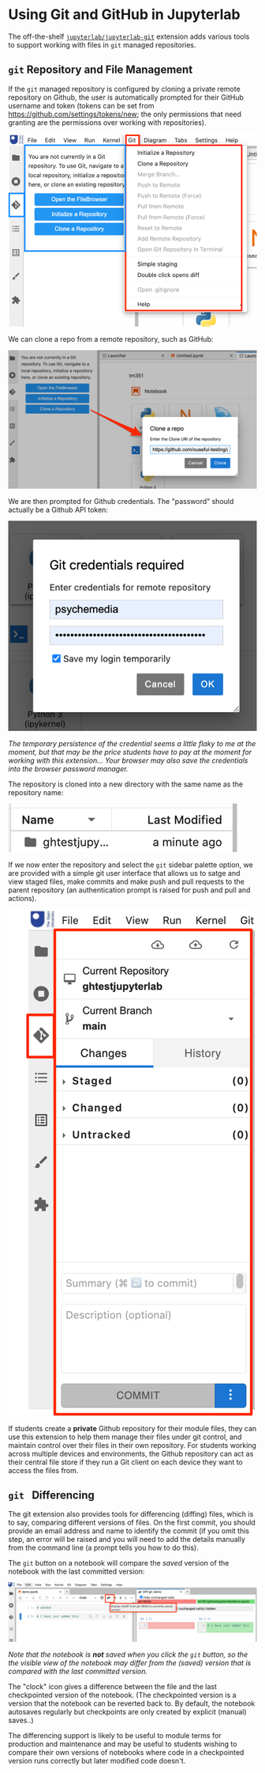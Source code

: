 # Using Git and GitHub in Jupyterlab

The off-the-shelf [`jupyterlab/jupyterlab-git`](https://github.com/jupyterlab/jupyterlab-git) extension adds various tools to support working with files in `git` managed repositories.

##  `git` Repository and File Management

If the `git` managed repository is configured by cloning a private remote repository on Github, the user is automatically prompted for their GitHub username and token (tokens can be set from https://github.com/settings/tokens/new; the only permissions that need granting are the permissions over working with repositories).

![](md_assets/media/jl_git_menu.png)

We can clone a repo from a remote repository, such as GitHub:

![](md_assets/media/jl_git_repo_clone.png)

We are then prompted for Github credentials. The "password" should actually be a Github API token:

![](md_assets/media/jl_git_credentials.png)

*The temporary persistence of the credential seems a little flaky to me at the moment, but that may be the price students have to pay at the moment for working with this extension... Your browser may also save the credentials into the browser password manager.*

The repository is cloned into a new directory with the same name as the repository name:

![](md_assets/media/jl_git_cloned_dir.png)

If we now enter the repository and select the `git` sidebar palette option, we are provided with a simple git user interface that allows us to satge and view staged files, make commits and make push and pull requests to the parent repository (an authentication prompt is raised for push and pull and actions).

![](md_assets/media/jl_git_file_status.png)

If students create a __private__ Github repository for their module files, they can use this extension to help them manage their files under git control, and maintain control over their  files in their own repository. For students working across multiple devices and environments, the Github repository can act as their central file store if they run a Git client on each device they want to access the files from.

## `git ` Differencing

The git extension also provides tools for differencing (diffing) files, which is to say, comparing different versions of files. On the first commit, you should provide an email address and name to identify the commit (if you omit this step, an error will be raised and you will need to add the details manually from the command line (a prompt tells you how to do this).

The `git` button on a notebook will compare the *saved* version of the notebook with the last committed version:

![](md_assets/media/jl_git_diff.png)

*Note that the notebook is __not__ saved when you click the `git` button, so the the visible view of the notebook may differ from the (saved) version that is compared with the last committed version.*

The "clock" icon gives a difference between the file and the last checkpointed version of the notebook. (The checkpointed version is a version that the notebook can be reverted back to. By default, the notebook autosaves regularly but checkpoints are only created by explicit (manual) saves..)

The differencing support is likely to be useful to module terms for production and maintenance and may be useful to students wishing to compare their own versions of notebooks where code in a checkpointed version runs correctly but later modified code doesn't.
